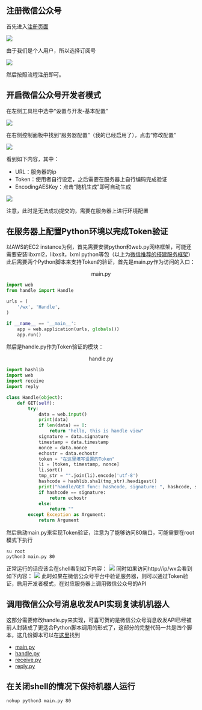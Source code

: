 ## 注册微信公众号
首先进入[注册页面](https://mp.weixin.qq.com/cgi-bin/registermidpage?action=index&lang=zh_CN&token=)

![](https://cdn.jsdelivr.net/gh/LaGrange151235/myImage@main/202207182050728.png)

由于我们是个人用户，所以选择订阅号

![](https://cdn.jsdelivr.net/gh/LaGrange151235/myImage@main/202207182053932.png)

然后按照流程注册即可。
## 开启微信公众号开发者模式
在左侧工具栏中选中“设置与开发-基本配置”

![](https://cdn.jsdelivr.net/gh/LaGrange151235/myImage@main/202207182056307.png)

在右侧控制面板中找到“服务器配置”（我的已经启用了），点击“修改配置”

![](https://cdn.jsdelivr.net/gh/LaGrange151235/myImage@main/202207182058219.png)

看到如下内容，其中：
- URL：服务器的ip
- Token：使用者自行设定，之后需要在服务器上自行编码完成验证
- EncodingAESKey：点击“随机生成”即可自动生成

![](https://cdn.jsdelivr.net/gh/LaGrange151235/myImage@main/202207182100224.png)

注意，此时是无法成功提交的，需要在服务器上进行环境配置
## 在服务器上配置Python环境以完成Token验证
以AWS的EC2 instance为例，首先需要安装python和web.py网络框架，可能还需要安装libxml2，libxslt，lxml python等包（以上为[微信推荐的搭建服务框架](https://developers.weixin.qq.com/doc/offiaccount/Getting_Started/Getting_Started_Guide.html)）
此后需要两个Python脚本来支持Token的验证，首先是main.py作为访问的入口：
<center>main.py</center>

```python
import web
from handle import Handle

urls = (
    '/wx', 'Handle',
)

if __name__ == '__main__':
    app = web.application(urls, globals())
    app.run()
```
然后是handle.py作为Token验证的模块：
<center>handle.py</center>

```python
import hashlib
import web
import receive
import reply

class Handle(object):
    def GET(self):
        try:
            data = web.input()
            print(data)
            if len(data) == 0:
                return "hello, this is handle view"
            signature = data.signature
            timestamp = data.timestamp
            nonce = data.nonce
            echostr = data.echostr
            token = "在这里填写设置的Token"
            li = [token, timestamp, nonce]
            li.sort()
            tmp_str = "".join(li).encode('utf-8')
            hashcode = hashlib.sha1(tmp_str).hexdigest()
            print("handle/GET func: hashcode, signature: ", hashcode, signature)
            if hashcode == signature:
                return echostr
            else:
                return ""
        except Exception as Argument:
            return Argument
```
然后启动main.py来实现Token验证，注意为了能够访问80端口，可能需要在root模式下执行
```shell
su root
python3 main.py 80
```
正常运行的话应该会在shell看到如下内容：
![](https://cdn.jsdelivr.net/gh/LaGrange151235/myImage@main/202207182115381.png)
同时如果访问http://ip/wx会看到如下内容：
![](https://cdn.jsdelivr.net/gh/LaGrange151235/myImage@main/202207182117330.png)
此时如果在微信公众号平台中验证服务器，则可以通过Token验证，启用开发者模式，在对应服务器上调用微信公众号的API
## 调用微信公众号消息收发API实现复读机机器人
这部分需要修改handle.py来实现，可喜可贺的是微信公众号消息收发API已经被前人封装成了更适合Python脚本调用的形式了，这部分的完整代码一共是四个脚本，这几份脚本可以在[这里](https://github.com/LaGrange151235/NUS2022SummerWorkshop/tree/main/Chatbot_with_WeChat_Official_Account_API)找到
- [main.py](https://github.com/LaGrange151235/NUS2022SummerWorkshop/blob/main/Chatbot_with_WeChat_Official_Account_API/main.py)
- [handle.py](https://github.com/LaGrange151235/NUS2022SummerWorkshop/blob/main/Chatbot_with_WeChat_Official_Account_API/handle.py)
- [receive.py](https://github.com/LaGrange151235/NUS2022SummerWorkshop/blob/main/Chatbot_with_WeChat_Official_Account_API/receive.py)
- [reply.py](https://github.com/LaGrange151235/NUS2022SummerWorkshop/blob/main/Chatbot_with_WeChat_Official_Account_API/reply.py)
## 在关闭shell的情况下保持机器人运行
```shell
nohup python3 main.py 80
```